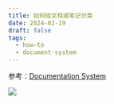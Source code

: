 ```yaml
---
title: 如何给文档或笔记分类
date: 2024-02-19
draft: false
tags:
  - how-to
  - document-system
---
```


参考：[Documentation System](https://documentation.divio.com/introduction.html)


![](https://futurelog-1251943639.cos.accelerate.myqcloud.com/img/202312112022932.png)